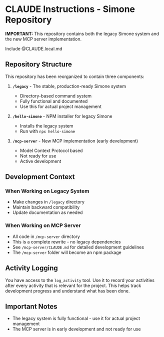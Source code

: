 # CLAUDE Instructions - Simone Repository

**IMPORTANT:** This repository contains both the legacy Simone system and the new MCP server implementation.

Include @CLAUDE.local.md

## Repository Structure

This repository has been reorganized to contain three components:

1. **`/legacy`** - The stable, production-ready Simone system
   - Directory-based command system
   - Fully functional and documented
   - Use this for actual project management

2. **`/hello-simone`** - NPM installer for legacy Simone
   - Installs the legacy system
   - Run with `npx hello-simone`

3. **`/mcp-server`** - New MCP implementation (early development)
   - Model Context Protocol based
   - Not ready for use
   - Active development

## Development Context

### When Working on Legacy System

- Make changes in `/legacy` directory
- Maintain backward compatibility
- Update documentation as needed

### When Working on MCP Server

- All code in `/mcp-server` directory
- This is a complete rewrite - no legacy dependencies
- See `/mcp-server/CLAUDE.md` for detailed development guidelines
- The `/mcp-server` folder will become an npm package

## Activity Logging

You have access to the `log_activity` tool. Use it to record your activities after every activity that is relevant for the project. This helps track development progress and understand what has been done.

## Important Notes

- The legacy system is fully functional - use it for actual project management
- The MCP server is in early development and not ready for use
